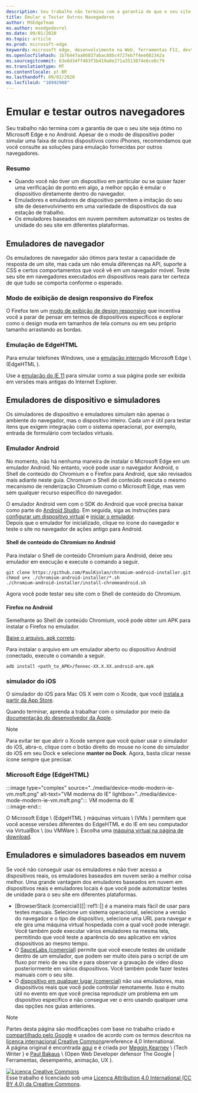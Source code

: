 ```yaml
---
description: Seu trabalho não termina com a garantia de que o seu site seja ótimo no Microsoft Edge e no Android.  Apesar de o modo de dispositivo poder simular uma faixa de outros dispositivos como iPhones, recomendamos que você consulte as soluções para emulação fornecidas por outros navegadores.
title: Emular e Testar Outros Navegadores
author: MSEdgeTeam
ms.author: msedgedevrel
ms.date: 09/01/2020
ms.topic: article
ms.prod: microsoft-edge
keywords: microsoft edge, desenvolvimento na Web, ferramentas F12, devtools
ms.openlocfilehash: 1b76447aa86837abac88bc4727eb7f4ee082342a
ms.sourcegitcommit: 63e6d34ff483f3b419a0e271a3513874e6ce6c79
ms.translationtype: MT
ms.contentlocale: pt-BR
ms.lasthandoff: 09/02/2020
ms.locfileid: "10992908"
---
```

<!-- Copyright Meggin Kearney and Paul Bakaus

   Licensed under the Apache License, Version 2.0 (the "License");
   you may not use this file except in compliance with the License.
   You may obtain a copy of the License at

       https://www.apache.org/licenses/LICENSE-2.0

   Unless required by applicable law or agreed to in writing, software
   distributed under the License is distributed on an "AS IS" BASIS,
   WITHOUT WARRANTIES OR CONDITIONS OF ANY KIND, either express or implied.
   See the License for the specific language governing permissions and
   limitations under the License.  -->





# Emular e testar outros navegadores   




Seu trabalho não termina com a garantia de que o seu site seja ótimo no Microsoft Edge e no Android.  Apesar de o modo de dispositivo poder simular uma faixa de outros dispositivos como iPhones, recomendamos que você consulte as soluções para emulação fornecidas por outros navegadores.  

### Resumo  

*   Quando você não tiver um dispositivo em particular ou se quiser fazer uma verificação de ponto em algo, a melhor opção é emular o dispositivo diretamente dentro do navegador.  
*   Emuladores e emuladores de dispositivo permitem a imitação do seu site de desenvolvimento em uma variedade de dispositivos da sua estação de trabalho.  
*   Os emuladores baseados em nuvem permitem automatizar os testes de unidade do seu site em diferentes plataformas.  

## Emuladores de navegador  

Os emuladores de navegador são ótimos para testar a capacidade de resposta de um site, mas cada um não emula diferenças na API, suporte a CSS e certos comportamentos que você vê em um navegador móvel.  Teste seu site em navegadores executados em dispositivos reais para ter certeza de que tudo se comporta conforme o esperado.  

### Modo de exibição de design responsivo do Firefox  

O Firefox tem um [modo de exibição de design responsivo][MDNResponsiveDesignMode] que incentiva você a parar de pensar em termos de dispositivos específicos e explorar como o design muda em tamanhos de tela comuns ou em seu próprio tamanho arrastando as bordas.  

### Emulação de EdgeHTML  

Para emular telefones Windows, use a [emulação interna][DevToolsEdgeHtmlEmulation]do Microsoft Edge \ (EdgeHTML \).  

Use a [emulação do IE 11][Ie11DevToolsEmulation] para simular como a sua página pode ser exibida em versões mais antigas do Internet Explorer.  

## Emuladores de dispositivo e simuladores  

Os simuladores de dispositivo e emuladores simulam não apenas o ambiente do navegador, mas o dispositivo inteiro.  Cada um é útil para testar itens que exigem integração com o sistema operacional, por exemplo, entrada de formulário com teclados virtuais.  

### Emulador Android  

<!--  
:::image type="complex" source="../media/device-mode-android-emulator-stock-browser.msft.png" alt-text="Stock Browser in Android Emulator" lightbox="../media/device-mode-android-emulator-stock-browser.msft.png":::
   Stock Browser in Android Emulator  
:::image-end:::  
-->  

No momento, não há nenhuma maneira de instalar o Microsoft Edge em um emulador Android.  No entanto, você pode usar o navegador Android, o Shell de conteúdo do Chromium e o Firefox para Android, que são revisados mais adiante neste guia.  Chromium o Shell de conteúdo executa o mesmo mecanismo de renderização Chromium como o Microsoft Edge, mas vem sem qualquer recurso específico do navegador.  

O emulador Android vem com o SDK do Android que você precisa baixar como parte do [Android Studio][AndroidStudioDownload].  Em seguida, siga as instruções para [configurar um dispositivo virtual][AndroidStudioCreateManageVirtualDevices] e [iniciar o emulador][AndroidStudioRunAppsAndroidEmulator].  
Depois que o emulador for inicializado, clique no ícone do navegador e teste o site no navegador de ações antigo para Android.  

#### Shell de conteúdo do Chromium no Android  

<!--  
:::image type="complex" source="../media/device-mode-android-avd-contentshell.msft.png" alt-text="Android Emulator Content Shell" lightbox="../media/device-mode-android-avd-contentshell.msft.png":::
   Android Emulator Content Shell  
:::image-end:::  
-->  

Para instalar o Shell de conteúdo Chromium para Android, deixe seu emulador em execução e execute o comando a seguir.  

```shell
git clone https://github.com/PaulKinlan/chromium-android-installer.git
chmod u+x ./chromium-android-installer/*.sh
./chromium-android-installer/install-chromeandroid.sh
```  

Agora você pode testar seu site com o Shell de conteúdo do Chromium.  

#### Firefox no Android  

<!--  
:::image type="complex" source="../media/device-mode-ff-on-android-emulator.msft.png" alt-text="Firefox Icon on Android Emulator" lightbox="../media/device-mode-ff-on-android-emulator.msft.png":::
   Firefox Icon on Android Emulator  
:::image-end:::  
-->  

Semelhante ao Shell de conteúdo Chromium, você pode obter um APK para instalar o Firefox no emulador.  

[Baixe o arquivo. apk correto][MozillaFirefoxDownload].  

Para instalar o arquivo em um emulador aberto ou dispositivo Android conectado, execute o comando a seguir.  

```shell
adb install <path_to_APK>/fennec-XX.X.XX.android-arm.apk
```  

### simulador do iOS  

O simulador do iOS para Mac OS X vem com o Xcode, que você [instala a partir da App Store][MacAppStoreXcode].  

Quando terminar, aprenda a trabalhar com o simulador por meio da [documentação do desenvolvedor da Apple][AppleSimulatorHelp].  

> [!NOTE]
> Para evitar ter que abrir o Xcode sempre que você quiser usar o simulador do iOS, abra-o, clique com o botão direito do mouse no ícone do simulador do iOS em seu Dock e selecione **manter no Dock**.  Agora, basta clicar nesse ícone sempre que precisar.  

###  Microsoft Edge (EdgeHTML)  

:::image type="complex" source="../media/device-mode-modern-ie-vm.msft.png" alt-text="VM moderna do IE" lightbox="../media/device-mode-modern-ie-vm.msft.png":::
   VM moderna do IE  
:::image-end:::  

O Microsoft Edge \ (EdgeHTML \) máquinas virtuais \ (VMs \) permitem que você acesse versões diferentes do EdgeHTML e do IE em seu computador via VirtualBox \ (ou VMWare \).  Escolha uma [máquina virtual na página de download][MicrosoftDeveloperEdgeVms].  

## Emuladores e simuladores baseados em nuvem  

Se você não conseguir usar os emuladores e não tiver acesso a dispositivos reais, os emuladores baseados em nuvem serão a melhor coisa melhor.  Uma grande vantagem dos emuladores baseados em nuvem em dispositivos reais e emuladores locais é que você pode automatizar testes de unidade para o seu site em diferentes plataformas.  

*   [BrowserStack (comercial)][|::ref1::|] é a maneira mais fácil de usar para testes manuais.  Selecione um sistema operacional, selecione a versão do navegador e o tipo de dispositivo, selecione uma URL para navegar e ele gira uma máquina virtual hospedada com a qual você pode interagir.  Você também pode executar vários emuladores na mesma tela, permitindo que você teste a aparência do seu aplicativo em vários dispositivos ao mesmo tempo.  
*   O [SauceLabs (comercial)][SauceLabs] permite que você execute testes de unidade dentro de um emulador, que podem ser muito úteis para o script de um fluxo por meio de seu site e para observar a gravação de vídeo disso posteriormente em vários dispositivos.  Você também pode fazer testes manuais com o seu site.  
*   O [dispositivo em qualquer lugar (comercial)][AppExperience] não usa emuladores, mas dispositivos reais que você pode controlar remotamente.  Isso é muito útil no evento em que você precisa reproduzir um problema em um dispositivo específico e não consegue ver o erro usando qualquer uma das opções nos guias anteriores.  

<!--  
 


-->  

<!-- links -->  

[DevToolsEdgeHtmlEmulation]: /microsoft-edge/devtools-guide/emulation "DevTools (EdgeHTML)-emulação | Documentos da Microsoft"  

[Ie11DevToolsEmulation]: /previous-versions/windows/internet-explorer/ie-developer/samples/dn255001(v=vs.85) "Emular navegadores, tamanhos de tela e locais de GPS | Documentos da Microsoft"  

[MicrosoftDeveloperEdgeVms]: https://developer.microsoft.com/microsoft-edge/tools/vms "Baixar máquinas virtuais"  

[AndroidStudioCreateManageVirtualDevices]: https://developer.android.com/tools/devices/managing-avds.html "Criar e gerenciar dispositivos virtuais | Desenvolvedores Android"  
[AndroidStudioDownload]:  https://developer.android.com/sdk/installing/studio.html "Baixar o Android Studio e ferramentas SDK | Desenvolvedores Android"  
[AndroidStudioRunAppsAndroidEmulator]: https://developer.android.com/tools/devices/emulator.html "Executar aplicativos no emulador Android | Desenvolvedores Android"  

[AppExperience]: https://www.sigos.com/app-experience/ "Experiência do aplicativo"  
[AppleSimulatorHelp]: https://help.apple.com/simulator/mac/current "Ajuda do simulador-atual | Apple"  
[BrowserStack]: https://www.browserstack.com/automate "BrowserStack"  
[MacAppStoreXcode]: https://itunes.apple.com/app/xcode/id497799835 "Xcode na Mac App Store"  
[MDNResponsiveDesignMode]: https://developer.mozilla.org/docs/Tools/Responsive_Design_View "Modo de design responsivo | MDN"  
[MozillaFirefoxDownload]: https://www.mozilla.org/firefox/all/#product-android-beta "Baixar o navegador Firefox"  
[SauceLabs]: https://saucelabs.com "Molho Labs"  

> [!NOTE]
> Partes desta página são modificações com base no trabalho criado e [compartilhado pelo Google][GoogleSitePolicies] e usados de acordo com os termos descritos na [licença internacional Creative Commons][CCA4IL]rereference 4,0 International.  
> A página original é encontrada [aqui](https://developers.google.com/web/tools/chrome-devtools/device-mode/testing-other-browsers) e é criada por [Meggin Kearney][MegginKearney] \ (Tech Writer \) e [Paul Bakaus][PaulBakaus] \ (Open Web Developer defensor The Google | Ferramentas, desempenho, animação, UX \).  

[![Licença Creative Commons][CCby4Image]][CCA4IL]  
Esse trabalho é licenciado sob uma [Licença Attribution 4.0 International (CC BY 4.0) da Creative Commons][CCA4IL].  

[CCA4IL]: https://creativecommons.org/licenses/by/4.0  
[CCby4Image]: https://i.creativecommons.org/l/by/4.0/88x31.png  
[GoogleSitePolicies]: https://developers.google.com/terms/site-policies  
[KayceBasques]: https://developers.google.com/web/resources/contributors/kaycebasques  
[MegginKearney]: https://developers.google.com/web/resources/contributors/megginkearney  
[PaulBakaus]: https://developers.google.com/web/resources/contributors/pbakaus  
